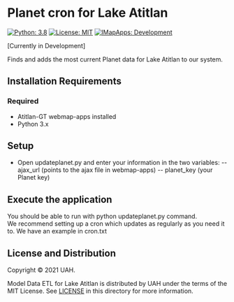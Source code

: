# Planet cron for Lake Atitlan

[![Python: 3.8](https://img.shields.io/badge/python-3.8-blue.svg)](https://www.python.org/)
[![License: MIT](https://img.shields.io/badge/License-MIT-yellow.svg)](https://github.com/Atitlan-GT/model-data-etl/blob/master/LICENSE)
[![IMapApps: Development](https://img.shields.io/badge/IMapApps-Development-green)](https://imapapps.com)

[Currently in Development]

Finds and adds the most current Planet data for Lake Atitlan to our system.

## Installation Requirements

### Required

- Atitlan-GT webmap-apps installed
- Python 3.x

## Setup

- Open updateplanet.py and enter your information in the two variables:
  -- ajax_url (points to the ajax file in webmap-apps)
  -- planet_key (your Planet key)

## Execute the application

You should be able to run with python updateplanet.py command.  
We recommend setting up a cron which updates as regularly as you
need it to. We have an example in cron.txt

## License and Distribution

Copyright © 2021 UAH.

Model Data ETL for Lake Atitlan is distributed by UAH under the terms of the MIT License. See
[LICENSE](https://github.com/Atitlan-GT/model-data-etl/blob/master/LICENSE) in this
directory for more information.
